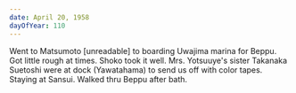 ```yaml
---
date: April 20, 1958
dayOfYear: 110
---
```

Went to Matsumoto [unreadable] to boarding Uwajima marina for Beppu. Got little rough at times. Shoko took it well. Mrs. Yotsuuye's sister Takanaka Suetoshi were at dock (Yawatahama) to send us off with color tapes. Staying at Sansui. Walked thru Beppu after bath.